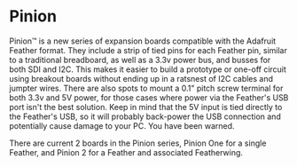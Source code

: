 # Pinion
Pinion™ is a new series of expansion boards compatible with the Adafruit Feather format. They include a strip of tied pins for each Feather pin, similar to a traditional breadboard, as well as a 3.3v power bus, and busses for both SDI and I2C. This makes it easier to build a prototype or one-off circuit using breakout boards without ending up in a ratsnest of I2C cables and jumpter wires. There are also spots to mount a 0.1" pitch screw terminal for both 3.3v and 5V power, for those cases where power via the Feather's USB port isn't the best solution. Keep in mind that the 5V input is tied directly to the Feather's USB, so it will probably back-power the USB connection and potentially cause damage to your PC. You have been warned. 

There are current 2 boards in the Pinion series, Pinion One for a single Feather, and Pinion 2 for a Feather and associated Featherwing. 